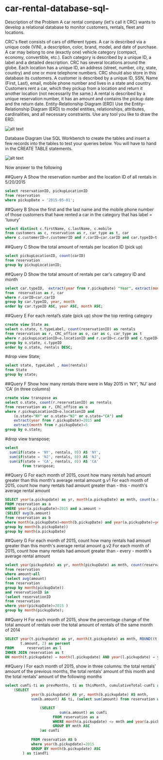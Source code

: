 # car-rental-database-sql-

Description of the Problem 
A car rental company (let's call it CRC) wants to develop a relational database to monitor customers, rentals, fleet and locations.
 
CRC's fleet consists of cars of different types. A car is described via a unique code (VIN), a description, color, brand, model, and date of purchase. A car may belong to one (exactly one) vehicle category (compact, economy, convertible, etc.). Each category is described by a unique ID, a label and a detailed description. CRC has several locations around the globe. Each location has a unique ID, an address (street, number, city, state, country) and one or more telephone numbers. CRC should also store in this database its customers. A customer is described by a unique ID, SSN, Name (First, Last), email, mobile phone number and lives in a state and country. Customers rent a car, which they pickup from a location and return it another location (not necessarily the same.) A rental is described by a unique reservation number, it has an amount and contains the pickup date and the return date.
Entity-Relationship Diagram (ERD) 
Use the Entity-Relationship Diagram (ERD) to model entities, relationships, attributes, cardinalities, and all necessary constraints. Use any tool you like to draw the ERD. 

![alt text](https://github.com/evagian/car-rental-database-sql-/blob/master/images/car-er.png)

Database Diagram
Use SQL Workbench to create the tables and insert a few records into the tables to test your queries below. You will have to hand in the CREATE TABLE statements. 

![alt text](https://github.com/evagian/car-rental-database-sql-/blob/master/images/car-db.png)

Now answer to the following 

##Query A
Show the reservation number and the location ID of all rentals in 5/20/2015 
```sql
select reservationID, pickupLocationID 
from reservation
where pickupDate = '2015-05-01';
```
##Query B
Show the first and the last name and the mobile phone number of those customers that have rented a car in the category that has label = 'luxury' 
```sql
select distinct c.firstName, c.lastName, c.mobile
from customers as c, reservation as r, car_type as t, car 
where c.customerID=r.customerID and r.carID=car.carID and car.typeID=t.typeID and t.typeLabel='Luxury';
```
##Query C
Show the total amount of rentals per location ID (pick up) 
```sql
select pickupLocationID, count(carID)
from reservation 
group by pickupLocationID;
```
##Query D
Show the total amount of rentals per car's category ID and month 
```sql
select car.typeID,  extract(year from r.pickupDate) "Year", extract(month from r.pickupDate) "Month", count(r.carID) "No. of Cars"
from  reservation as r, car
where r.carID=car.carID 
group by car.typeID, year, month
order by car.typeID ASC, year ASC, month ASC;
```
##Query E
For each rental’s state (pick up) show the top renting category 
```sql
create view State as
select o.state, t.typeLabel, count(reservationID) as rentals
from reservation as r, CRC_office as o, car as c, car_type as t
where r.pickupLocationID=o.locationID and r.carID=c.carID and c.typeID=t.typeID 
group by o.state, c.typeID
order by o.state, rentals DESC;
```
#drop view State;
```sql
select state, typeLabel , max(rentals) 
from State
group by state;
```
##Query F
Show how many rentals there were in May 2015 in ‘NY’, ‘NJ’ and ‘CA’ (in three columns) 

```sql
create view transpose as
select o.state, count(r.reservationID) as rentals
from reservation as r, CRC_office as o
where r.pickupLocationID=o.locationID and 
	(o.state="NY" or o.state="NJ" or o.state="CA") and 
	extract(year from r.pickupDate)=2015 and 
	extract(month from r.pickupDate)=5
group by o.state; 
```
#drop view transpose;
```sql
select 
  sum(if(state = 'NY', rentals, 0)) AS 'NY', 
  sum(if(state = 'NJ', rentals, 0)) AS 'NJ', 
  sum(if(state = 'CA', rentals, 0)) AS 'CA'
        from transpose;
```
##Query G
For each month of 2015, count how many rentals had amount greater than this month's average rental amount 
g.v1 For each month of 2015, count how many rentals had amount greater than - this - month's average rental amount
```sql
SELECT year(a.pickupdate) as yr, month(a.pickupDate) as mnth, count(a.reservationID) as counter
FROM reservation as a
WHERE year(a.pickupDate)=2015 and a.amount > 
(SELECT avg(b.amount)
from reservation as b
where month(a.pickupDate)=month(b.pickupDate) and year(a.pickupDate)=year(b.pickupDate) 
group by month(b.pickupDate))
group by month(a.pickupDate)
```
##Query G
For each month of 2015, count how many rentals had amount greater than this month's average rental amount 
g.v2 For each month of 2015, count how many rentals had amount greater than - every - month's average rental amount
```sql
select year(pickupdate) as yr, month(pickupDate) as mnth, count(reservationID) as counter
from reservation
where amount>all
(select avg(amount)
from reservation
group by month(pickupDate))
and reservationID in
(select reservationID 
from reservation
where year(pickupDate)=2015 )
group by month(pickupDate);
```																				
##Query H
For each month of 2015, show the percentage change of the total amount of rentals over the total amount of rentals of the same month of 2014 
```sql
SELECT year(t.pickupdate) as yr, month(t.pickupdate) as mnth, ROUND((t.amount- l.amount) * 100 / 
       t.amount, 2) as percent
FROM      reservation as l
INNER JOIN reservation as t 
ON month(t.pickupdate) = month(l.pickupdate) AND year(l.pickupdate) = year(t.pickupdate) - 1 where year(t.pickupdate)=2015;
```
##Query I
For each month of 2015, show in three columns: the total rentals’ amount of the previous months, the total rentals’ amount of this month and the total rentals’ amount of the following months 
```sql
select cumTi-ti as prevMonths, ti as thisMonth, cumulativeTotal-cumTi as nextMonths  from
	(SELECT 
			year(b.pickupdate) AS yr, month(b.pickupdate) AS mnth,
			sum(b.amount) AS ti, (select sum(amount) from reservation where year(pickupdate)=2015) as cumulativeTotal,

				(SELECT   
						 sum(a.amount) as cumTi 
					  FROM reservation as a
					  WHERE month(a.pickupdate) <= mnth and year(a.pickupdate)=yr
                      GROUP BY mnth ASC
				)as cumTi
			
            FROM reservation AS b
			where year(b.pickupdate)=2015 
			GROUP BY month(b.pickupdate) ASC
		) as tiandTi
```        

